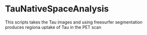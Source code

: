 # TauNativeSpaceAnalysis
This scripts takes the Tau images and using freesurfer segmentation produces regiona uptake of Tau in the PET scan
